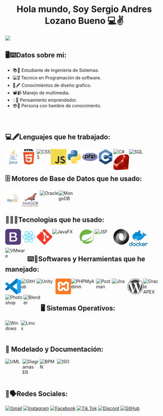 <div>
<h1 align ="center"> Hola mundo, Soy Sergio Andres Lozano Bueno 💻✌️ </h1>
</div>

<img src="https://github.com/SergiusYT/SergiusYT/blob/main/banner.gif">



<h2>🖥️⌨️Datos sobre mi:</h2>

- 📚📖 Estudiante de Ingenieria de Sistemas.
- 💻🎖️ Tecnico en Programación de software.
- 🎨🖋️ Conocimientos de diseño grafico.
- 📽️📹 Manejo de multimedia.
- 💡🧠 Pensamiento emprendedor.
- 😎🧐 Persona con hambre de conocimiento.

<br><br> 

<h2>💻🖋️Lenguajes que he trabajado:</h2>

<div>
<img align="left" alt="Java" width="50px" src="https://github.com/github/explore/raw/main/topics/java/java.png" />

<img align="left" alt="HTML5" width="50px" src="https://github.com/github/explore/raw/main/topics/html/html.png" />

<img align="left" alt="CSS3" width="45px" src="https://cdn.jsdelivr.net/gh/devicons/devicon/icons/css3/css3-original.svg" />

<img align="left" alt="JavaScript" width="50px" src="https://github.com/github/explore/raw/main/topics/javascript/javascript.png" />

<img align="left" alt="Python" width="50px" src="https://github.com/github/explore/raw/main/topics/python/python.png" />

<img align="left" alt="PHP" width="50px" src="https://github.com/github/explore/raw/main/topics/php/php.png" />

<img align="left" alt="C++" width="50px" src="https://github.com/github/explore/raw/main/topics/cpp/cpp.png" />

<img align="left" alt="C#" width="50px" src="https://cdn.jsdelivr.net/gh/devicons/devicon/icons/csharp/csharp-original.svg" />

<img align="left" alt="SQL" width="90px" src="https://www.mytecbits.com/wp-content/uploads/SQL.png" />

<img align="left" alt="Ruby" width="50px" src="https://github.com/github/explore/raw/main/topics/ruby/ruby.png" />

</div>

<br><br><br> 

<h2>🗄️ Motores de Base de Datos que he usado:</h2>
<div>
<img align="left" alt="MySQL" width="50px" src="https://github.com/github/explore/raw/main/topics/mysql/mysql.png" />

<img align="left" alt="MariaDB" width="60px" src="https://github.com/github/explore/raw/main/topics/mariadb/mariadb.png" />

<img align="left" alt="Oracle" width="60px" src="https://encrypted-tbn0.gstatic.com/images?q=tbn:ANd9GcSkiZL1Ar7xAHHVu5CbcRBshhjdGdnuAzDsF5Zvv0k7Tw&s" />

<img align="left" alt="MongoDB" width="50px" src="https://www.svgrepo.com/show/331488/mongodb.svg" />

</div>

<br><br><br> 


<h2>👨‍💻💡Tecnologias que he usado:</h2>
<div>
<img align="left" alt="Bootstrap" width="50px" src="https://github.com/github/explore/raw/main/topics/bootstrap/bootstrap.png" />

<img align="left" alt="React" width="50px" src="https://github.com/github/explore/raw/main/topics/react/react.png" />
        
<img align="left" alt="Git" width="50px" src="https://github.com/github/explore/raw/main/topics/git/git.png" />

<img align="left" alt="JavaFX" width="85px" src="https://upload.wikimedia.org/wikipedia/en/c/cc/JavaFX_Logo.png" />

<img align="left" alt="Spring Boot" width="50px" src="https://github.com/github/explore/raw/main/topics/spring/spring.png" />

<img align="left" alt="JSF" width="60px" src="https://blogger.googleusercontent.com/img/b/R29vZ2xl/AVvXsEhg-f1CaCAoVA-QQ3RQykEYGMDCXXoQg0PWu_e87LtR8gyG1yq5wbEoZM2-oHFP98k6WZm9cBqcRpQTlzi3-T2LpiRwDOKqRDwK1AolN0aphDMS4OKxCqTMM1gArHaLLz5HPUT3sNOo5Q/s1600/JSF-Logo-2+-+small.png" />
    
<img align="left" alt="JSON" width="50px" src="https://github.com/github/explore/raw/main/topics/json/json.png" />

<img align="left" alt="Docker" width="60px" src="https://github.com/github/explore/raw/main/topics/docker/docker.png" />

<img align="left" alt="VMware" width="70px" src="https://live.mrf.io/statics/i/ps/www.muylinux.com/wp-content/uploads/2015/08/Nuevas-versiones-del-software-de-virtualizaci%C3%B3n-VMware.jpg" />
    
</div>

<br><br><br> 

<h2>⌨️🔧Softwares y Herramientas que he manejado:</h2>
<div>
<img align="left" alt="Visual Studio Code" width="50px" src="https://github.com/github/explore/raw/main/topics/visual-studio-code/visual-studio-code.png" />
    
<img align="left" alt="GitHub" width="50px" src="https://github.githubassets.com/images/modules/logos_page/GitHub-Mark.png" />

<img align="left" alt="Unity" width="60px" src="https://encrypted-tbn0.gstatic.com/images?q=tbn:ANd9GcRwQpZjTBNnCdDy2zZGrxzczWojFV038k3CVEmwzxxbPw&s" />

<img align="left" alt="XAMPP" width="50px" src="https://github.com/github/explore/raw/main/topics/xampp/xampp.png" />

<img align="left" alt="PHPMyAdmin" width="80px" src="https://upload.wikimedia.org/wikipedia/commons/9/95/PhpMyAdmin_logo.png" />

<img align="left" alt="Postman" width="50px" src="https://www.vectorlogo.zone/logos/getpostman/getpostman-icon.svg" />

<img align="left" alt="Jira" width="50px" src="https://www.vectorlogo.zone/logos/atlassian_jira/atlassian_jira-icon.svg" />

<img align="left" alt="Wordpress" width="50px" src="https://github.com/github/explore/raw/main/topics/wordpress/wordpress.png" />

<img align="left" alt="Oracle APEX" width="50px" src="https://yt3.googleusercontent.com/U9ABBbHQJvErdAN28irWabhzmSonPyCSgFhFTpLYPmyzaZmTPBz8GpbuZJz_unu86DH9VS9yUQ=s900-c-k-c0x00ffffff-no-rj" />
    
<img align="left" alt="Photoshop" width="58px" src="https://encrypted-tbn0.gstatic.com/images?q=tbn:ANd9GcTq_OIcvt_9h8vKbB2-R0vqsc-RVoaX53Vl4-vkQ_Ln0A&s" />
    
<img align="left" alt="Blender" width="55px" src="https://w7.pngwing.com/pngs/772/151/png-transparent-blender-logo-tech-companies-thumbnail.png" />


<br><br><br> 


<h2>🖥️ Sistemas Operativos:</h2>
<div>
<img align="left" alt="Windows" width="50px" src="https://cdn.jsdelivr.net/gh/devicons/devicon/icons/windows8/windows8-original.svg" />

<img align="left" alt="Linux" width="50px" src="https://cdn.jsdelivr.net/gh/devicons/devicon/icons/linux/linux-original.svg" />
</div>

<br><br><br> 

<h2>📐 Modelado y Documentación:</h2>
<div>
<img align="left" alt="UML" width="55px" src="https://encrypted-tbn0.gstatic.com/images?q=tbn:ANd9GcSIdGh3geEumAX7qPEeW49d8n-Zxvkvks3auTCBq4Ovp8IAF80MIwvXZj0vYrwyTSxALDs&usqp=CAU" />
<img align="left" alt="Diagramas ER" width="55px" src="https://cdn-icons-png.flaticon.com/512/13097/13097462.png" />        
<img align="left" alt="BPMN" width="55px" src="https://www.omg.org/images/logos/BPMN-logo.svg" />
<img align="left" alt="ISO" width="55px" src="https://cdn.worldvectorlogo.com/logos/iso-31.svg" />
</div>

</div>


<br><br><br>  <br> 
<h2>👥🗣️Redes Sociales:</h2>

[![Gmail](https://img.shields.io/badge/%3A-Gmail-%2316b81b?logo=gmail)](mailto:sergiolozanobueno2005@gmail.com) [![Instagram](https://img.shields.io/badge/:-Instagram-red?logo=instagram)](https://instagram.com/sergio_andres_lozano_?igshid=OGQ5ZDc2ODk2ZA==)  [![Facebook](https://img.shields.io/badge/%3A-Facebook-blue?logo=facebook)](https://www.facebook.com/sergioandres.lozanobuenos.7?mibextid=ZbWKwL)   [![Tik Tok](https://img.shields.io/badge/%3A-Tik%20Tok-gray?logo=tiktok)](https://www.tiktok.com/@sergiusyt007?_t=8gALdL1rk5F&_r=1) [![Discord](https://img.shields.io/badge/%3A-Discord-%234437b3?logo=discord)](https://discordapp.com/users/755600862780588084)  [![GitHub](https://img.shields.io/badge/%3A-GitHub-black?logo=github)](https://github.com/SergiusYT) 

